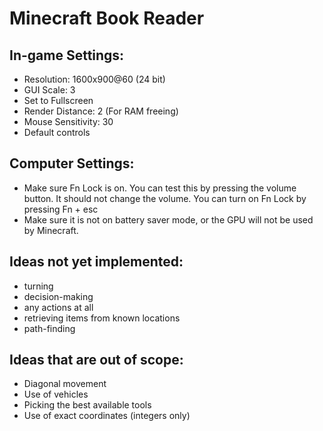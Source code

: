 # Minecraft Book Reader
## In-game Settings:
- Resolution: 1600x900@60 (24 bit)
- GUI Scale: 3
- Set to Fullscreen
- Render Distance: 2 (For RAM freeing)
- Mouse Sensitivity: 30
- Default controls
## Computer Settings:
- Make sure Fn Lock is on. You can test this by pressing the volume button.
It should not change the volume. You can turn on Fn Lock by pressing Fn + esc
- Make sure it is not on battery saver mode, or the GPU will not be used by
Minecraft.
## Ideas not yet implemented:
- turning
- decision-making
- any actions at all
- retrieving items from known locations
- path-finding
## Ideas that are out of scope:
- Diagonal movement
- Use of vehicles
- Picking the best available tools
- Use of exact coordinates (integers only)